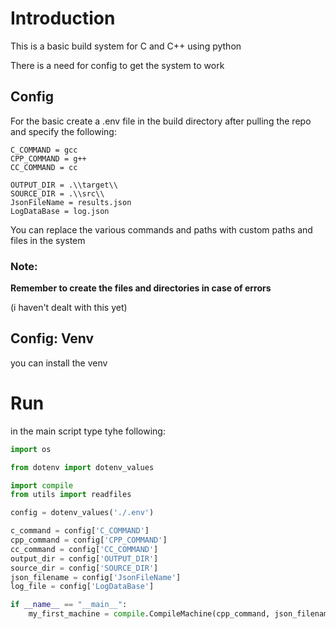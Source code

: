 # Introduction

This is a basic build system for C and C++ using python

There is a need for config to get the system to work

## Config
For the basic create a .env file in the build directory after pulling the repo and specify the following:
```
C_COMMAND = gcc
CPP_COMMAND = g++
CC_COMMAND = cc

OUTPUT_DIR = .\\target\\
SOURCE_DIR = .\\src\\
JsonFileName = results.json
LogDataBase = log.json
```

You can replace the various commands and paths with custom paths and files in the system

### Note:
**Remember to create the files and directories in case of errors**

(i haven't dealt with this yet)

## Config: Venv

you can install the venv

# Run 

in the main script type tyhe following:
```python
import os

from dotenv import dotenv_values

import compile
from utils import readfiles

config = dotenv_values('./.env')

c_command = config['C_COMMAND']
cpp_command = config['CPP_COMMAND']
cc_command = config['CC_COMMAND']
output_dir = config['OUTPUT_DIR']
source_dir = config['SOURCE_DIR']
json_filename = config['JsonFileName']
log_file = config['LogDataBase']

if __name__ == "__main__":
    my_first_machine = compile.CompileMachine(cpp_command, json_filename, log_file,  source_dir, output_dir, 'c++')
```